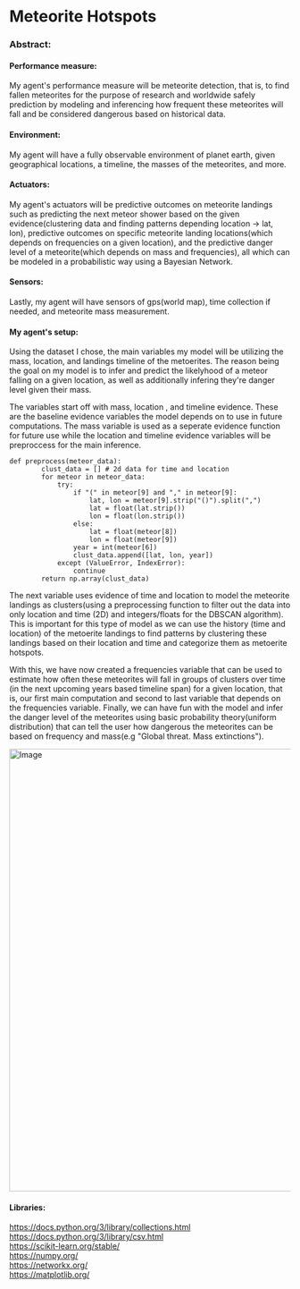 # Meteorite Hotspots
### Abstract: 
#### Performance measure:
My agent's performance measure will be meteorite detection, that is, to find fallen meteorites for the purpose of research and worldwide safely prediction by modeling and inferencing how frequent these meteorites will fall and be considered dangerous based on historical data. 
#### Environment: 
My agent will have a fully observable environment of planet earth, given geographical locations, a timeline, the masses of the meteorites, and more. 
#### Actuators:
My agent's actuators will be predictive outcomes on meteorite landings such as predicting the next meteor shower based on the given evidence(clustering data and finding patterns depending location -> lat, lon), predictive outcomes on specific meteorite landing locations(which depends on frequencies on a given location), and the predictive danger level of a meteorite(which depends on mass and frequencies), all which can be modeled in a probabilistic way using a Bayesian Network. 
#### Sensors:
Lastly, my agent will have sensors of gps(world map), time collection if needed, and meteorite mass measurement.

#### My agent's setup:
Using the dataset I chose, the main variables my model will be utilizing the mass, location, and landings timeline of the metoerites. The reason being the goal on my model is to infer and predict the likelyhood of a meteor falling on a given location, as well as additionally infering they're danger level given their mass. 

The variables start off with mass, location , and timeline evidence. These are the baseline evidence variables the model depends on to use in future computations. 
The mass variable is used as a seperate evidence function for future use while the location and timeline evidence variables will be preproccess for the main inference.

```
def preprocess(meteor_data):
        clust_data = [] # 2d data for time and location
        for meteor in meteor_data:
            try:
                if "(" in meteor[9] and "," in meteor[9]:
                    lat, lon = meteor[9].strip("()").split(",")
                    lat = float(lat.strip())  
                    lon = float(lon.strip())
                else:
                    lat = float(meteor[8])  
                    lon = float(meteor[9])  
                year = int(meteor[6])  
                clust_data.append([lat, lon, year])
            except (ValueError, IndexError):
                continue 
        return np.array(clust_data)
```







The next variable uses evidence of time and location to model the meteorite landings as clusters(using a preprocessing function to filter out the data into only location and time (2D) and integers/floats for the DBSCAN algorithm). This is important for this type of model as we can use the history (time and location) of the metoerite landings to find patterns by clustering these landings based on their location and time and categorize them as metoerite hotspots.

With this, we have now created a frequencies variable that can be used to estimate how often these meteorites will fall in groups of clusters over time (in the next upcoming years based timeline span) for a given location, that is, our first main computation and second to last variable that depends on the frequencies variable. Finally, we can have fun with the model and infer the danger level of the meteorites using basic probability theory(uniform distribution) that can tell the user how dangerous the meteorites can be based on frequency and mass(e.g "Global threat. Mass extinctions").   

<img width="792" alt="Image" src="https://github.com/user-attachments/assets/0440e161-712c-4424-a152-724c9a60ab84" />   
 
#### Libraries:
https://docs.python.org/3/library/collections.html   
https://docs.python.org/3/library/csv.html   
https://scikit-learn.org/stable/   
https://numpy.org/   
https://networkx.org/   
https://matplotlib.org/   
